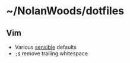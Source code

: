 # ~/NolanWoods/dotfiles

## Vim

- Various [sensible](https://github.com/tpope/vim-sensible) defaults
- `;$` remove trailing whitespace
